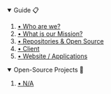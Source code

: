 <div align="center">
  <h2 align="center"## Compass 🧭</h2>
</div>

<!-- Table of Contents -->

<details open>
<summary>Guide 📋</summary>
  <ol>
    <li><a href="#Who are we?">• Who are we?</a></li>
    <li><a href="#What is our Mission?">• What is our Mission?</a></li>
    <li><a href="#Repositories & Open Source">• Repositories & Open Source</a></li>
    <li><a href="#Client">• Client</a></li>
    <li><a href="#Website / Applications">• Website / Applications</a></li>
  </ol>
</details>

<details open>
<summary>Open-Source Projects 📂</summary>
<ol>
  <li><a href="">• N/A</a></li>
</ol>
</details>

<!-- Who are we? -->
<div align="center">
  <h2 align="center"## Who are we? 🔍</h2>
</div>
